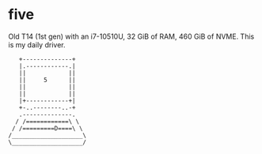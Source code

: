 # five

Old T14 (1st gen) with an i7-10510U,
32 GiB of RAM, 460 GiB of NVME.
This is my daily driver.

```
   +--------------+
   |.------------.|
   ||            ||
   ||     5      ||
   ||            ||
   ||            ||
   |+------------+|
   +-..--------..-+
   .--------------.
  / /============\ \
 / /=========D====\ \
/____________________\
\____________________/

```

